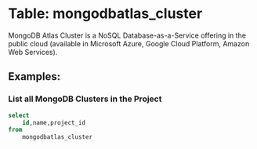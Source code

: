 # Table: mongodbatlas_cluster

MongoDB Atlas Cluster is a NoSQL Database-as-a-Service offering in the public cloud (available in Microsoft Azure, Google Cloud Platform, Amazon Web Services).

## Examples:

### List all MongoDB Clusters in the Project

```sql
select
    id,name,project_id
from
    mongodbatlas_cluster
```